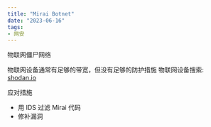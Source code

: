 ```yaml
---
title: "Mirai Botnet"
date: "2023-06-16"
tags:
- 网安
---
```


物联网僵尸网络

物联网设备通常有足够的带宽，但没有足够的防护措施
物联网设备搜索: [shodan.io](https://www.shodan.io/)

应对措施
- 用 IDS 过滤 Mirai 代码
- 修补漏洞


